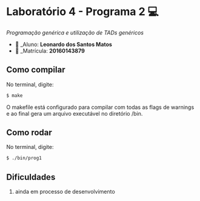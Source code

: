 # Laboratório 4 - Programa 2  :computer:
*Programação genérica e utilização de TADs genéricos*

* :bust_in_silhouette: _Aluno: **Leonardo dos Santos Matos**
* :pencil:  _Matrícula: **20160143879**
 
## Como compilar
No terminal, digite: 
```bash
$ make
```
O makefile está configurado para compilar com todas as flags de warnings e ao final gera um arquivo executável no diretório /bin.

## Como rodar
No terminal, digite:
```bash
$ ./bin/prog1
```

## Dificuldades
1. ainda em processo de desenvolvimento 
